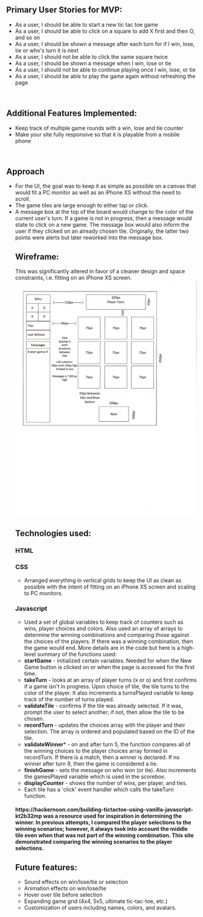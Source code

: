<h2>Primary User Stories for MVP:</h2>
<ul>
<li>As a user, I should be able to start a new tic tac toe game</li>
<li>As a user, I should be able to click on a square to add X first and then O, and so on</li>
<li>As a user, I should be shown a message after each turn for if I win, lose, tie or who's turn it is next</li>
<li>As a user, I should not be able to click the same square twice</li>
<li>As a user, I should be shown a message when I win, lose or tie</li>
<li>As a user, I should not be able to continue playing once I win, lose, or tie</li>
<li>As a user, I should be able to play the game again without refreshing the page</li>
</ul><br>
<h2>Additional Features Implemented:</h2>
<ul>
<li>Keep track of multiple game rounds with a win, lose and tie counter</li>
<li>Make your site fully responsive so that it is playable from a mobile phone</li>
</ul><br>
<h2>Approach</h2>
<ul><li>For the UI, the goal was to keep it as simple as possible on a canvas that would fit a PC monitor as well as an iPhone XS without the need to scroll.
<li>The game tiles are large enough to either tap or click.
<li>A message box at the top of the board would change to the color of the current user's turn. If a game is not in progress, then a message would state to click on a new game. The message box would also inform the user if they clicked on an already chosen tile.  Originally, the latter two points were alerts but later reworked into the message box.
<h2>Wireframe:</h2> 
This was significantly altered in favor of a cleaner design and space constraints, i.e. fitting on an iPhone XS screen.
<img src="tictactoe_wireframe_dim.jpg">

<h2>Technologies used:</h2>
<h3>HTML</h3>
<h3>CSS</h3>
<ul><li>Arranged everything in vertical grids to keep the UI as clean as possible with the intent of fitting on an iPhone XS screen and scaling to PC monitors.</li>
</ul>
<h3>Javascript</h3><ul>
<li>Used a set of global variables to keep track of counters such as wins, player choices and colors. Also used an array of arrays to determine the winning combinations and comparing those against the choices of the players. If there was a winning combination, then the game would end. More details are in the code but here is a high-level summary of the functions used:
<li><b>startGame</b> - initialized certain variables. Needed for when the New Game button is clicked on or when the page is accessed for the first time.
<li><b>takeTurn</b> - looks at an array of player turns (x or o) and first confirms if a game isn't in progress. Upon choice of tile, the tile turns to the color of the player. It also increments a turnsPlayed variable to keep track of the number of turns played.
<li><b>validateTile</b> - confirms if the tile was already selected. If it was, prompt the user to select another; if not, then allow the tile to be chosen.
<li><b>recordTurn</b> - updates the choices array with the player and their selection. The array is ordered and populated based on the ID of the tile.
<li><b>validateWinner</b>* - on and after turn 5, the function compares all of the winning choices to the player choices array formed in recordTurn. If there is a match, then a winner is declared. If no winner after turn 9, then the game is considered a tie.
<li><b>finishGame</b> - sets the message on who won (or tie). Also increments the gamesPlayed variable which is used in the scorebox.
<li><b>displayCounter</b> - shows the number of wins, per player, and ties.

<li>Each tile has a 'click' event handler which calls the takeTurn function.
</ul>
<h4>https://hackernoon.com/building-tictactoe-using-vanilla-javascript-kt2b32mp was a resource used for inspiration in determining the winner. In previous attempts, I compared the player selections to the winning scenarios; however, it always took into account the middle tile even when that was not part of the winning combination. This site demonstrated comparing the winning scenarios to the player selections.</h4>



<h2>Future features:</h2>
<ul>
<li>Sound effects on win/lose/tie or selection
<li>Animation effects on win/lose/tie
<li>Hover over tile before selection
<li>Expanding game grid (4x4, 5x5, ultimate tic-tac-toe, etc.)
<li>Customization of users including names, colors, and avatars.
</ul>